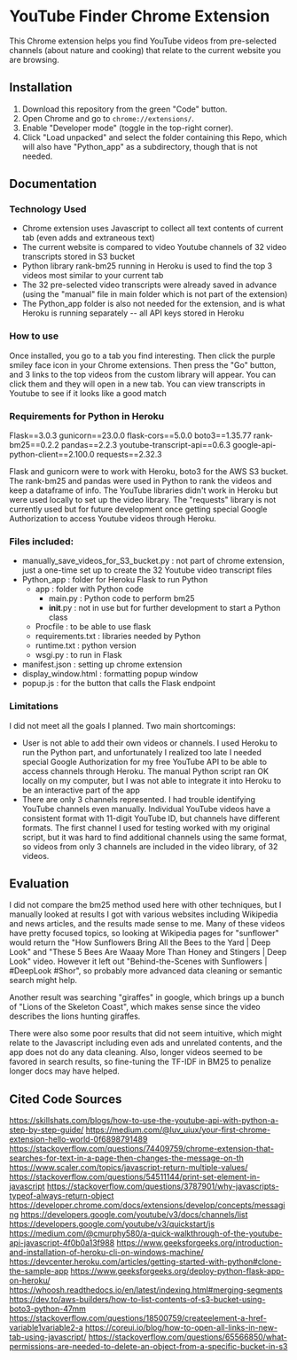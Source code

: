 # YouTube Finder Chrome Extension
This Chrome extension helps you find YouTube videos from pre-selected channels (about nature and cooking) that relate to the current website you are browsing.

## Installation
1. Download this repository from the green "Code" button.
2. Open Chrome and go to `chrome://extensions/`.
3. Enable "Developer mode" (toggle in the top-right corner).
4. Click "Load unpacked" and select the folder containing this Repo, which will also have "Python_app" as a subdirectory, though that is not needed.

## Documentation

### Technology Used
* Chrome extension uses Javascript to collect all text contents of current tab (even adds and extraneous text)
* The current website is compared to video Youtube channels of 32 video transcripts stored in S3 bucket
* Python library rank-bm25 running in Heroku is used to find the top 3 videos most similar to your current tab
* The 32 pre-selected video transcripts were already saved in advance (using the "manual" file in main folder which is not part of the extension)
* The Python_app folder is also not needed for the extension, and is what Heroku is running separately -- all API keys stored in Heroku

### How to use
Once installed, you go to a tab you find interesting. Then click the purple smiley face icon in your Chrome extensions. Then press the "Go" button, and 3 links to the top videos from the custom library will appear. You can click them and they will open in a new tab. You can view transcripts in Youtube to see if it looks like a good match

### Requirements for Python in Heroku
Flask==3.0.3
gunicorn==23.0.0
flask-cors==5.0.0
boto3==1.35.77
rank-bm25==0.2.2
pandas==2.2.3
youtube-transcript-api==0.6.3
google-api-python-client==2.100.0
requests==2.32.3

Flask and gunicorn were to work with Heroku, boto3 for the AWS S3 bucket. The rank-bm25 and pandas were used in Python to rank the videos and keep a dataframe of info. The YouTube libraries didn't work in Heroku but were used locally to set up the video library. The "requests" library is not currently used but for future development once getting special Google Authorization to access Youtube videos through Heroku.

### Files included:
* manually_save_videos_for_S3_bucket.py : not part of chrome extension, just a one-time set up to create the 32 Youtube video transcript files
* Python_app : folder for Heroku Flask to run Python
  * app : folder with Python code
    * main.py : Python code to perform bm25
    * __init__.py : not in use but for further development to start a Python class
  * Procfile : to be able to use flask
  * requirements.txt : libraries needed by Python
  * runtime.txt : python version
  * wsgi.py : to run in Flask
* manifest.json : setting up chrome extension
* display_window.html : formatting popup window
* popup.js : for the button that calls the Flask endpoint

### Limitations
I did not meet all the goals I planned. Two main shortcomings:
* User is not able to add their own videos or channels. I used Heroku to run the Python part, and unfortunately I realized too late I needed special Google Authorization for my free YouTube API to be able to access channels through Heroku. The manual Python script ran OK locally on my computer, but I was not able to integrate it into Heroku to be an interactive part of the app
* There are only 3 channels represented. I had trouble identifying YouTube channels even manually. Individual YouTube videos have a consistent format with 11-digit YouTube ID, but channels have different formats. The first channel I used for testing worked with my original script, but it was hard to find additional channels using the same format, so videos from only 3 channels are included in the video library, of 32 videos.


## Evaluation
I did not compare the bm25 method used here with other techniques, but I manually looked at results I got with various websites including Wikipedia and news articles, and the results made sense to me. Many of these videos have pretty focused topics, so looking at Wikipedia pages for "sunflower" would return the "How Sunflowers Bring All the Bees to the Yard | Deep Look" and "These 5 Bees Are Waaay More Than Honey and Stingers | Deep Look" video. However it left out "Behind-the-Scenes with Sunflowers | #DeepLook #Shor", so probably more advanced data cleaning or semantic search might help.

Another result was searching "giraffes" in google, which brings up a bunch of "Lions of the Skeleton Coast", which makes sense since the video describes the lions hunting giraffes.

There were also some poor results that did not seem intuitive, which might relate to the Javascript including even ads and unrelated contents, and the app does not do any data cleaning. Also, longer videos seemed to be favored in search results, so fine-tuning the TF-IDF in BM25 to penalize longer docs may have helped.

## Cited Code Sources
https://skillshats.com/blogs/how-to-use-the-youtube-api-with-python-a-step-by-step-guide/
https://medium.com/@luv_uiux/your-first-chrome-extension-hello-world-0f6898791489
https://stackoverflow.com/questions/74409759/chrome-extension-that-searches-for-text-in-a-page-then-changes-the-message-on-th
https://www.scaler.com/topics/javascript-return-multiple-values/
https://stackoverflow.com/questions/54511144/print-set-element-in-javascript
https://stackoverflow.com/questions/3787901/why-javascripts-typeof-always-return-object
https://developer.chrome.com/docs/extensions/develop/concepts/messaging
https://developers.google.com/youtube/v3/docs/channels/list
https://developers.google.com/youtube/v3/quickstart/js
https://medium.com/@cmurphy580/a-quick-walkthrough-of-the-youtube-api-javascript-4f0b0a13f988
https://www.geeksforgeeks.org/introduction-and-installation-of-heroku-cli-on-windows-machine/
https://devcenter.heroku.com/articles/getting-started-with-python#clone-the-sample-app
https://www.geeksforgeeks.org/deploy-python-flask-app-on-heroku/
https://whoosh.readthedocs.io/en/latest/indexing.html#merging-segments
https://dev.to/aws-builders/how-to-list-contents-of-s3-bucket-using-boto3-python-47mm
https://stackoverflow.com/questions/18500759/createelement-a-href-variable1variable2-a
https://coreui.io/blog/how-to-open-all-links-in-new-tab-using-javascript/
https://stackoverflow.com/questions/65566850/what-permissions-are-needed-to-delete-an-object-from-a-specific-bucket-in-s3


